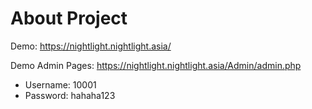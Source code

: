 # About Project
Demo: https://nightlight.nightlight.asia/  

Demo Admin Pages: https://nightlight.nightlight.asia/Admin/admin.php  
- Username: 10001  
- Password: hahaha123

